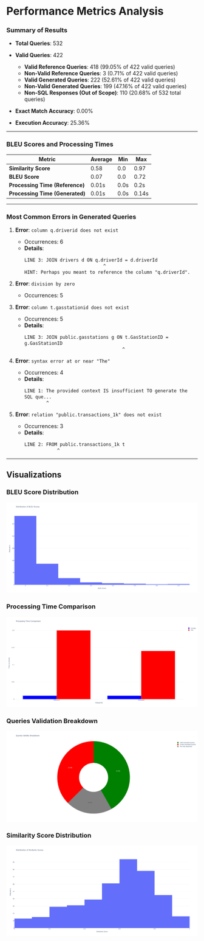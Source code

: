 # Performance Metrics Analysis

### Summary of Results

- **Total Queries**: 532
- **Valid Queries**: 422
  - **Valid Reference Queries**: 418 (99.05% of 422 valid queries)
  - **Non-Valid Reference Queries**: 3 (0.71% of 422 valid queries)
  - **Valid Generated Queries**: 222 (52.61% of 422 valid queries)
  - **Non-Valid Generated Queries**: 199 (47.16% of 422 valid queries)
  - **Non-SQL Responses (Out of Scope)**: 110 (20.68% of 532 total queries)

- **Exact Match Accuracy**: 0.00%
- **Execution Accuracy**: 25.36%

---

### BLEU Scores and Processing Times

| Metric                      | Average | Min   | Max   |
|-----------------------------|---------|-------|-------|
| **Similarity Score**        | 0.58    | 0.0   | 0.97  |
| **BLEU Score**              | 0.07    | 0.0   | 0.72  |
| **Processing Time (Reference)** | 0.01s   | 0.0s  | 0.2s  |
| **Processing Time (Generated)** | 0.01s   | 0.0s  | 0.14s |

---

### Most Common Errors in Generated Queries

1. **Error**: `column q.driverid does not exist`
   - Occurrences: 6
   - **Details**:
     ```
     LINE 3: JOIN drivers d ON q.driverId = d.driverId
                                  ^
     HINT: Perhaps you meant to reference the column "q.driverId".
     ```

2. **Error**: `division by zero`
   - Occurrences: 5

3. **Error**: `column t.gasstationid does not exist`
   - Occurrences: 5
   - **Details**:
     ```
     LINE 3: JOIN public.gasstations g ON t.GasStationID = g.GasStationID
                                         ^
     ```

4. **Error**: `syntax error at or near "The"`
   - Occurrences: 4
   - **Details**:
     ```
     LINE 1: The provided context IS insufficient TO generate the SQL que...
             ^
     ```

5. **Error**: `relation "public.transactions_1k" does not exist`
   - Occurrences: 3
   - **Details**:
     ```
     LINE 2: FROM public.transactions_1k t
                 ^
     ```

---

## Visualizations

### BLEU Score Distribution
![BLEU Score Distribution](performance_measure/graphical_charts/BLEU_score_distribution.png)

### Processing Time Comparison
![Processing Time Comparison](performance_measure/graphical_charts/Processing_time_comparison.png)

### Queries Validation Breakdown
![Queries Validation Breakdown](performance_measure/graphical_charts/Queries_validation_breakdown.png)

### Similarity Score Distribution
![Similarity Score Distribution](performance_measure/graphical_charts/Similarity_score_distribution.png)

```markdown
